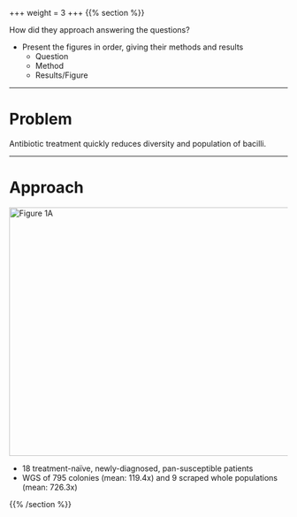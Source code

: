 +++
weight = 3
+++
{{% section %}}

How did they approach answering the questions?

- Present the figures in order, giving their methods and results
    - Question
    - Method
    - Results/Figure

---

# Problem

Antibiotic treatment quickly reduces diversity and population of bacilli.

---

# Approach

<a href="https://advances.sciencemag.org/content/advances/6/22/eaba4901/F1.large.jpg?width=800&height=600&carousel=1">
    <img src="images/fig1a.png" alt="Figure 1A" height="450" width="800" style="border: none;">
</a>

- 18 treatment-naïve, newly-diagnosed, pan-susceptible patients 
- WGS of 795 colonies (mean: 119.4x) and 9 scraped whole populations (mean: 726.3x)

{{% /section %}}
